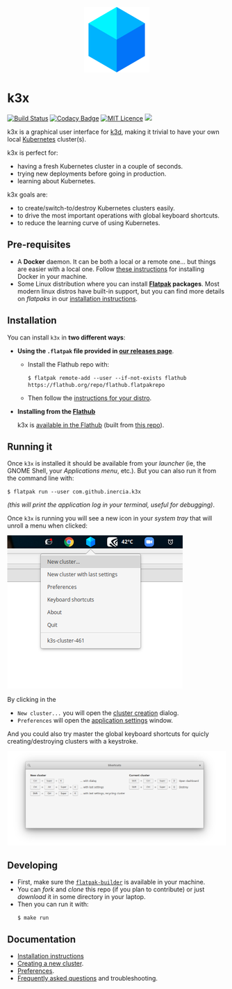 
<p align="center">
<img src="data/icons/hicolor/128x128/apps/com.github.inercia.k3x.svg" width="150">
</p>

# k3x

[![Build Status](https://travis-ci.org/inercia/k3x.svg?branch=master)](https://travis-ci.org/inercia/k3x)
[![Codacy Badge](https://api.codacy.com/project/badge/Grade/4603391d30854d2381b09bb0df64710d)](https://www.codacy.com/manual/inercia/k3x?utm_source=github.com&amp;utm_medium=referral&amp;utm_content=inercia/k3x&amp;utm_campaign=Badge_Grade)
[![MIT Licence](https://badges.frapsoft.com/os/mit/mit.svg?v=103)](https://opensource.org/licenses/mit-license.php)
[![](https://img.shields.io/github/downloads/inercia/k3x/total.svg)](https://gitHub.com/inercia/k3x/releases/)

k3x is a graphical user interface for [k3d](https://github.com/rancher/k3d),
making it trivial to have your own local [Kubernetes](https://kubernetes.io/) cluster(s).

k3x is perfect for:

* having a fresh Kubernetes cluster in a couple of seconds.
* trying new deployments before going in production.
* learning about Kubernetes.

k3x goals are:

* to create/switch-to/destroy Kubernetes clusters easily.
* to drive the most important operations with global keyboard shortcuts.
* to reduce the learning curve of using Kubernetes.

## Pre-requisites

* A **Docker** daemon. It can be both a local or a remote one... but things
  are easier with a local one. Follow [these instructions](https://docs.docker.com/engine/install/)
  for installing Docker in your machine.
* Some Linux distribution where you can install **[Flatpak](https://flatpak.org) packages**.
  Most modern linux distros have built-in support, but you can find more details on
  _flatpaks_ in our [installation instructions](docs/user-manual-installation.md#adding-flatpak-support-in-your-os).

## Installation

You can install `k3x` in **two different ways**:

* **Using the `.flatpak` file provided in [our releases page](https://github.com/inercia/k3x/releases)**.

  - Install the Flathub repo with:
    ```commandline
    $ flatpak remote-add --user --if-not-exists flathub https://flathub.org/repo/flathub.flatpakrepo
    ```
  - Then follow the [instructions for your distro](docs/user-manual-installation.md#notes-on-some-linux-distributions).

* **Installing from the [Flathub](https://flathub.org)**

  k3x is [available in the Flathub](https://flathub.org/apps/details/com.github.inercia.k3x)
  (built from [this repo](https://github.com/flathub/com.github.inercia.k3x)).

## Running it

Once `k3x` is installed it should be available from your _launcher_ (ie, the GNOME Shell, your
_Applications menu_, etc.). But you can also run it from the command line with:

```commandline
$ flatpak run --user com.github.inercia.k3x
```

_(this will print the application log in your terminal, useful for debugging)_.

Once `k3x` is running you will see a new icon in your _system tray_ that will unroll a menu when clicked:

![](docs/screenshots/menu-overview.png)

By clicking in the

* `New cluster...` you will open the [cluster creation](docs/user-manual-creating-a-new-cluster.md) dialog.
* `Preferences` will open the [application settings](docs/user-manual-preferences.md) window.

And you could also try master the global keyboard shortcuts for quicly creating/destroying clusters with a keystroke.

![](docs/screenshots/keyboard-shortcuts.png)

## Developing

* First, make sure the
  [`flatpak-builder`](https://docs.flatpak.org/en/latest/flatpak-builder.html)
  is available in your machine.
* You can _fork_ and _clone_ this repo (if you plan to contribute) or just _download_
  it in some directory in your laptop.
* Then you can run it with:
  ```commandline
  $ make run
  ```

## Documentation

* [Installation instructions](docs/user-manual-installation.md)
* [Creating a new cluster](docs/user-manual-creating-a-new-cluster.md).
* [Preferences](docs/user-manual-preferences.md).
* [Frequently asked questions](docs/faq.md) and troubleshooting.
